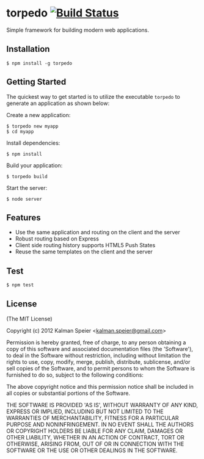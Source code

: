 # torpedo [![Build Status](https://secure.travis-ci.org/speier/torpedo.png?branch=master)](http://travis-ci.org/speier/torpedo)

Simple framework for building modern web applications.

## Installation

    $ npm install -g torpedo

## Getting Started

The quickest way to get started is to utilize the executable `torpedo` to generate an application as shown below:

Create a new application:

    $ torpedo new myapp
    $ cd myapp

Install dependencies:
    
    $ npm install

Build your application:

    $ torpedo build

Start the server:

    $ node server

## Features

  * Use the same application and routing on the client and the server
  * Robust routing based on Express
  * Client side routing history supports HTML5 Push States
  * Reuse the same templates on the client and the server

## Test

```bash
$ npm test
```

## License 

(The MIT License)

Copyright (c) 2012 Kalman Speier &lt;kalman.speier@gmail.com&gt;

Permission is hereby granted, free of charge, to any person obtaining
a copy of this software and associated documentation files (the
'Software'), to deal in the Software without restriction, including
without limitation the rights to use, copy, modify, merge, publish,
distribute, sublicense, and/or sell copies of the Software, and to
permit persons to whom the Software is furnished to do so, subject to
the following conditions:

The above copyright notice and this permission notice shall be
included in all copies or substantial portions of the Software.

THE SOFTWARE IS PROVIDED 'AS IS', WITHOUT WARRANTY OF ANY KIND,
EXPRESS OR IMPLIED, INCLUDING BUT NOT LIMITED TO THE WARRANTIES OF
MERCHANTABILITY, FITNESS FOR A PARTICULAR PURPOSE AND NONINFRINGEMENT.
IN NO EVENT SHALL THE AUTHORS OR COPYRIGHT HOLDERS BE LIABLE FOR ANY
CLAIM, DAMAGES OR OTHER LIABILITY, WHETHER IN AN ACTION OF CONTRACT,
TORT OR OTHERWISE, ARISING FROM, OUT OF OR IN CONNECTION WITH THE
SOFTWARE OR THE USE OR OTHER DEALINGS IN THE SOFTWARE.
